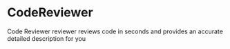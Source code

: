# CodeReviewer
Code Reviewer reviewer reviews code in seconds and provides an accurate detailed description for you
